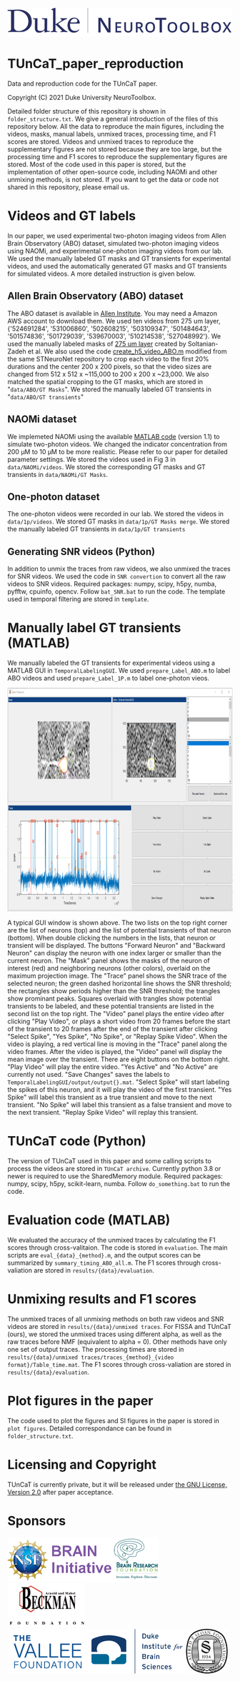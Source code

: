 ![NeuroToolbox logo](readme/neurotoolbox-logo.svg)

# TUnCaT_paper_reproduction
Data and reproduction code for the TUnCaT paper.

Copyright (C) 2021 Duke University NeuroToolbox.

Detailed folder structure of this repository is shown in `folder_structure.txt`. We give a general introduction of the files of this repository below. All the data to reproduce the main figures, including the videos, masks, manual labels, unmixed traces, processing time, and F1 scores are stored. Videos and unmixed traces to reproduce the supplementary figures are not stored because they are too large, but the processing time and F1 scores to reproduce the supplementary figures are stored. Most of the code used in this paper is stored, but the implementation of other open-source code, including NAOMi and other unmixing methods, is not stored. If you want to get the data or code not shared in this repository, please email us. 


# Videos and GT labels
In our paper, we used experimental two-photon imaging videos from Allen Brain Observatory (ABO) dataset, simulated two-photon imaging videos using NAOMi, and experimental one-photon imaging videos from our lab. We used the manually labeled GT masks and GT transients for experimental videos, and used the automatically generated GT masks and GT transients for simulated videos. A more detailed instruction is given below.


## Allen Brain Observatory (ABO) dataset
The ABO dataset is available in [Allen Institute](https://github.com/AllenInstitute/AllenSDK/wiki/Use-the-Allen-Brain-Observatory-%E2%80%93-Visual-Coding-on-AWS). You may need a Amazon AWS account to download them. We used ten videos from 275 um layer, {'524691284', '531006860', '502608215', '503109347', '501484643', '501574836', '501729039', '539670003', '510214538', '527048992'}. We used the manually labeled masks of [275 um layer](https://github.com/soltanianzadeh/STNeuroNet/tree/master/Markings/ABO/Layer275/FinalGT) created by Soltanian-Zadeh et al. We also used the code [create_h5_video_ABO.m](data/ABO/create_h5_video_ABO.m) modified from the same STNeuroNet repository to crop each video to the first 20% durations and the center 200 x 200 pixels, so that the video sizes are changed from 512 x 512 x ~115,000 to 200 x 200 x ~23,000. We also matched the spatial cropping to the GT masks, which are stored in "`data/ABO/GT Masks`". We stored the manually labeled GT transients in "`data/ABO/GT transients`"


## NAOMi dataset
We implemeted NAOMi using the available [MATLAB code](https://codeocean.com/capsule/7031153/tree/v1) (version 1.1) to simulate two-photon videos. We changed the indicator concentration from 200 μM to 10 μM to be more realistic. Please refer to our paper for detailed parameter settings. We stored the videos used in Fig 3 in `data/NAOMi/videos`. We stored the corresponding GT masks and GT transients in `data/NAOMi/GT Masks`. 


## One-photon dataset
The one-photon videos were recorded in our lab. We stored the videos in `data/1p/videos`. We stored GT masks in `data/1p/GT Masks merge`. We stored the manually labeled GT transients in `data/1p/GT transients`


## Generating SNR videos (Python)
In addition to unmix the traces from raw videos, we also unmixed the traces for SNR videos. We used the code in `SNR convertion` to convert all the raw videos to SNR videos. Required packages: numpy, scipy, h5py, numba, pyfftw, cpuinfo, opencv. Follow `bat_SNR.bat` to run the code. The template used in temporal filtering are stored in `template`. 


# Manually label GT transients (MATLAB)
We manually labeled the GT transients for experimental videos using a MATLAB GUI in `TemporalLabelingGUI`. We used `prepare_Label_ABO.m` to label ABO videos and used `prepare_Label_1P.m` to label one-photon vieos. 

<img src="readme/example manual labeling GUI.png" height="500"/>

A typical GUI window is shown above. The two lists on the top right corner are the list of neurons (top) and the list of potential transients of that neuron (bottom). When double clicking the numbers in the lists, that neuron or transient will be displayed. The buttons "Forward Neuron" and "Backward Neuron" can display the neuron with one index larger or smaller than the current neuron. 
The "Mask" panel shows the masks of the neuron of interest (red) and neighboring neurons (other colors), overlaid on the maximum projection image. The "Trace" panel shows the SNR trace of the selected neuron; the green dashed horizontal line shows the SNR threshold; the rectangles show periods higher than the SNR threshold; the trangles show prominant peaks. Squares overlaid with trangles show potential transients to be labeled, and these potential transients are listed in the second list on the top right. The "Video" panel plays the entire video after clicking "Play Video", or plays a short video from 20 frames before the start of the transient to 20 frames after the end of the transient after clicking "Select Spike", "Yes Spike", "No Spike", or "Replay Spike Video". When the video is playing, a red vertical line is moving in the "Trace" panel along the video frames. After the video is played, the "Video" panel will display the mean image over the transient. 
There are eight buttons on the bottom right. "Play Video" will play the entire video. "Yes Active" and "No Active" are currently not used. "Save Changes" saves the labels to `TemporalLabelingGUI/output/output{}.mat`. "Select Spike" will start labeling the spikes of this neuron, and it will play the video of the first transient. "Yes Spike" will label this transient as a true transient and move to the next transient. "No Spike" will label this transient as a false transient and move to the next transient. "Replay Spike Video" will replay this transient. 


# TUnCaT code (Python)
The version of TUnCaT used in this paper and some calling scripts to process the videos are stored in `TUnCaT archive`. Currently python 3.8 or newer is required to use the SharedMemory module. Required packages: numpy, scipy, h5py, scikit-learn, numba. Follow `do_something.bat` to run the code. 


# Evaluation code (MATLAB)
We evaluated the accuracy of the unmixed traces by calculating the F1 scores through cross-valitaion. The code is stored in `evaluation`. The main scripts are `eval_{data}_{method}.m`, and the output scores can be summarized by `summary_timing_ABO_all.m`. The F1 scores through cross-valiation are stored in `results/{data}/evaluation`. 


# Unmixing results and F1 scores
The unmixed traces of all unmixing methods on both raw videos and SNR videos are stored in `results/{data}/unmixed traces`. For FISSA and TUnCaT (ours), we stored the unmixed traces using different alpha, as well as the raw traces before NMF (equivalent to alpha = 0). Other methods have only one set of output traces. The processing times are stored in `results/{data}/unmixed traces/traces_{method}_{video format}/Table_time.mat`. The F1 scores through cross-valiation are stored in `results/{data}/evaluation`. 


# Plot figures in the paper
The code used to plot the figures and SI figures in the paper is stored in `plot figures`. Detailed correspondance can be found in `folder_structure.txt`.


# Licensing and Copyright
TUnCaT is currently private, but it will be released under [the GNU License, Version 2.0](LICENSE) after paper acceptance.


# Sponsors
<img src="readme/NSFBRAIN.png" height="100"/><img src="readme/BRF.png" height="100"/><img src="readme/Beckmanlogo.png" height="100"/>
<br>
<img src="readme/valleelogo.png" height="100"/><img src="readme/dibslogo.png" height="100"/><img src="readme/sloan_logo_new.jpg" height="100"/>
